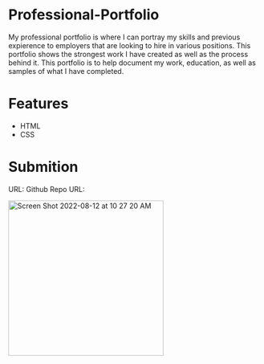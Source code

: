 # Professional-Portfolio
My professional portfolio is where I can portray my skills and previous expierence to employers that are looking to hire in various positions. This portfolio shows the strongest work I have created as well as the process behind it. This portfolio is to help document my work, education, as well as samples of what I have completed.
# Features
* HTML
* CSS

# Submition
URL:
Github Repo URL:

<img width="309" alt="Screen Shot 2022-08-12 at 10 27 20 AM" src="https://user-images.githubusercontent.com/109112189/184377725-dc27fc14-16eb-421c-a692-9b0f15c38b22.png">
